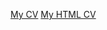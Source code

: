 [My CV](https://Chet314.github.io/rsschool-cv/cv)
[My HTML CV](https://Chet314.github.io/rsschool-cv/)
